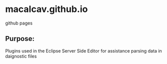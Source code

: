 # macalcav.github.io
github pages

## Purpose:
Plugins used in the Eclipse Server Side Editor for assistance parsing data in daignostic files
